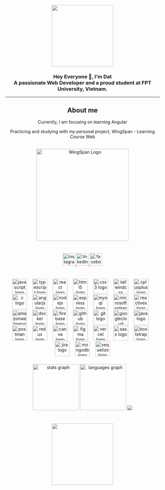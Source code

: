<div align="center">
  <img height="200" src="https://camo.githubusercontent.com/62da68eb62b1e5f175f7d1f0191dd89a653d7908feb22d37d4a0ab07365d6791/68747470733a2f2f6d656469612e67697068792e636f6d2f6d656469612f4d3967624264396e6244724f5475314d71782f67697068792e676966"  />
</div>

###

<h3 align="center">Hey Everyone 👋, I'm Dat<br>A passionate Web Developer and a proud student at FPT University, Vietnam.</h3>

---

<div align="center"> 
  <h2>About  me</h2>
  <p>Currently, I am focusing on learning Angular</p>
  <p>Practicing and studying with my personal project, WingSpan - Learning Course Web</p>
  </br>
  <img alt="WingSpan Logo" width="300" src="https://firebasestorage.googleapis.com/v0/b/ongbutdicode.appspot.com/o/Logo%2Fn%C6%A1i%20t%E1%BA%A7m%20nh%C3%ACn%20kh%C3%B4ng%20c%C3%B3%20gi%E1%BB%9Bi%20h%E1%BA%A1n.svg?alt=media&token=c1dbc7d9-ba6b-4e9c-8145-b09ef2c0eb29">
</div>

###

</br>

<div align="center">
  <a href="https://www.instagram.com/marc.ng0205/">
    <img src="https://img.shields.io/static/v1?message=Instagram&logo=instagram&label=&color=E4405F&logoColor=white&labelColor=&style=for-the-badge" height="40" alt="instagram logo"  />
  </a>
  <a href="https://www.linkedin.com/in/nguyen-thanh-dat-a185492a4/">
    <img src="https://img.shields.io/static/v1?message=LinkedIn&logo=linkedin&label=&color=0077B5&logoColor=white&labelColor=&style=for-the-badge" height="40" alt="linkedin logo"  />
  </a>
  <a href="https://www.facebook.com/ngdat2001/">
     <img src="https://img.shields.io/static/v1?message=Facebook&logo=facebook&label=&color=1877F2&logoColor=white&labelColor=&style=for-the-badge" height="40" alt="facebook logo"  />
  </a>
</div>

###

<br clear="both">

<div align="center">
  <img src="https://skillicons.dev/icons?i=js" height="48" alt="javascript logo"  />
  <img width="10" />
  <img src="https://skillicons.dev/icons?i=ts" height="48" alt="typescript logo"  />
  <img width="10" />
  <img src="https://skillicons.dev/icons?i=react" height="48" alt="react logo"  />
  <img width="10" />
  <img src="https://skillicons.dev/icons?i=html" height="48" alt="html5 logo"  />
  <img width="10" />
  <img src="https://skillicons.dev/icons?i=css" height="48" alt="css3 logo"  />
  <img width="10" />
  <img src="https://skillicons.dev/icons?i=tailwind" height="48" alt="tailwindcss logo"  />
  <img width="10" />
  <img src="https://skillicons.dev/icons?i=cpp" height="48" alt="cplusplus logo"  />
  <img width="10" />
  <img src="https://skillicons.dev/icons?i=c" height="48" alt="c logo"  />
  <img width="10" />
  <img src="https://skillicons.dev/icons?i=angular" height="48" alt="angularjs logo"  />
  <img width="10" />
  <img src="https://skillicons.dev/icons?i=nodejs" height="48" alt="nodejs logo"  />
  <img width="10" />
  <img src="https://skillicons.dev/icons?i=express" height="48" alt="express logo"  />
  <img width="10" />
  <img src="https://skillicons.dev/icons?i=mysql" height="48" alt="mysql logo"  />
  <img width="10" />
  <img src="https://cdn.simpleicons.org/microsoftsqlserver/CC2927" height="48" alt="microsoftsqlserver logo"  />
  <img width="10" />
  <img src="https://skillicons.dev/icons?i=reactivex" height="48" alt="reactivex logo"  />
  <img width="10" />
  <img src="https://skillicons.dev/icons?i=aws" height="48" alt="amazonwebservices logo"  />
  <img width="10" />
  <img src="https://skillicons.dev/icons?i=docker" height="48" alt="docker logo"  />
  <img width="10" />
  <img src="https://skillicons.dev/icons?i=firebase" height="48" alt="firebase logo"  />
  <img width="10" />
  <img src="https://skillicons.dev/icons?i=github" height="48" alt="github logo"  />
  <img width="10" />
  <img src="https://skillicons.dev/icons?i=git" height="48" alt="git logo"  />
  <img width="10" />
  <img src="https://skillicons.dev/icons?i=gcp" height="48" alt="googlecloud logo"  />
  <img width="10" />
  <img src="https://skillicons.dev/icons?i=java" height="48" alt="java logo"  />
  <img width="10" />
  <img src="https://skillicons.dev/icons?i=postman" height="48" alt="postman logo"  />
  <img width="10" />
  <img src="https://skillicons.dev/icons?i=redux" height="48" alt="redux logo"  />
  <img width="10" />
  <img src="https://cdn.simpleicons.org/canva/00C4CC" height="48" alt="canva logo"  />
  <img width="10" />
  <img src="https://skillicons.dev/icons?i=figma" height="48" alt="figma logo"  />
  <img width="10" />
  <img src="https://skillicons.dev/icons?i=vercel" height="48" alt="vercel logo"  />
  <img width="10" />
  <img src="https://cdn.jsdelivr.net/gh/devicons/devicon/icons/sass/sass-original.svg" height="48" alt="sass logo"  />
  <img width="10" />
  <img src="https://cdn.jsdelivr.net/gh/devicons/devicon/icons/bootstrap/bootstrap-original.svg" height="48" alt="bootstrap logo"  />
  <img width="10" />
  <img src="https://cdn.jsdelivr.net/gh/devicons/devicon/icons/jira/jira-original.svg" height="48" alt="jira logo"  />
  <img width="10" />
  <img src="https://cdn.jsdelivr.net/gh/devicons/devicon/icons/mongodb/mongodb-original.svg" height="48" alt="mongodb logo"  />
  <img width="10" />
  <img src="https://cdn.jsdelivr.net/gh/devicons/devicon/icons/sequelize/sequelize-original.svg" height="48" alt="sequelize logo"  />
</div>

###

<div align="center">
  <img src="https://github-readme-stats.vercel.app/api?username=datntse150392&hide_title=false&hide_rank=false&show_icons=true&include_all_commits=true&count_private=true&disable_animations=false&theme=dracula&locale=en&hide_border=false" height="150" alt="stats graph"  />
  <img src="https://github-readme-stats.vercel.app/api/top-langs?username=datntse150392&locale=en&hide_title=false&layout=compact&card_width=320&langs_count=5&theme=dracula&hide_border=false" height="150" alt="languages graph"  />
  <img src="https://github-readme-streak-stats.herokuapp.com/?user=datntse150392&theme=tokyonight&hide_border=false" /><br/>
</div>

###
<br clear="both">

<div align="center">
  <img height="200" src="https://firebasestorage.googleapis.com/v0/b/ongbutdicode.appspot.com/o/README%2Ftimelapse.gif?alt=media&token=b8553b41-4232-4e3e-a4ba-3f1600023b4c"  />
</div>

###
